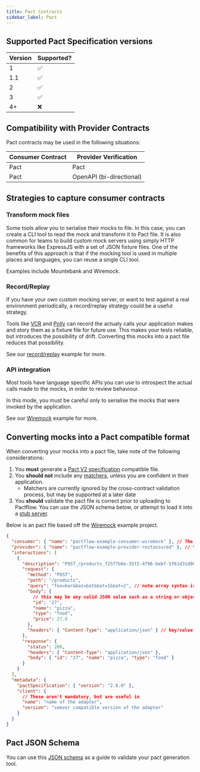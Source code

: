 ```yaml
---
title: Pact Contracts
sidebar_label: Pact
---
```


## Supported Pact Specification versions

| Version | Supported? |
| ------- | ---------- |
| 1       | ✅         |
| 1.1     | ✅         |
| 2       | ✅         |
| 3       | ✅         |
| 4+      | ❌         |

## Compatibility with Provider Contracts

Pact contracts may be used in the following situations:

| Consumer Contract | Provider Verification    |
| ----------------- | ------------------------ |
| Pact              | Pact                     |
| Pact              | OpenAPI (bi-directional) |

## Strategies to capture consumer contracts

### Transform mock files

Some tools allow you to serialise their mocks to file. In this case, you can create a CLI tool to read the mock and transform it to Pact file.
It is also common for teams to build custom mock servers using simply HTTP frameworks like ExpressJS with a set of JSON fixture files.
One of the benefits of this approach is that if the mocking tool is used in multiple places and languages, you can reuse a single CLI tool.

Examples include Mountebank and Wiremock.

### Record/Replay

If you have your own custom mocking server, or want to test against a real environment periodically, a record/replay strategy could be a useful strategy.

Tools like [VCR](https://github.com/vcr/vcr) and [Polly](https://netflix.github.io/pollyjs) can record the actualy calls your application makes and story them as a fixture file for future use.
This makes your tests reliable, but introduces the possibility of drift. Converting this mocks into a pact file reduces that possibility.

See our [record/replay](/docs/examples/bi-directional/consumer/recordreplay) example for more.

### API integration

Most tools have language specific APIs you can use to introspect the actual calls made to the mocks, in order to review behaviour.

In this mode, you must be careful only to serialise the mocks that were invoked by the application.

See our [Wiremock](/docs/examples/bi-directional/consumer/wiremock) example for more.

## Converting mocks into a Pact compatible format

When converting your mocks into a pact file, take note of the following considerations:

1. You **must** generate a [Pact V2 specification](https://github.com/pact-foundation/pact-specification/tree/version-2/) compatible file.
1. You **should not** include any [matchers](https://github.com/pact-foundation/pact-specification/tree/version-2/#matchers), unless you are confident in their application.
   - Matchers are currently ignored by the cross-contract validation process, but may be supported at a later date
1. You **should** validate the pact file is correct prior to uploading to Pactflow. You can use the JSON schema below, or attempt to load it into a [stub server](https://docs.pact.io/getting_started/stubs/).

Below is an pact file based off the [Wiremock](/docs/examples) example project.

```json
{
  "consumer": { "name": "pactflow-example-consumer-wiremock" }, // The name of the consumer application
  "provider": { "name": "pactflow-example-provider-restassured" }, // the name of the provider application
  "interactions": [
    {
      "description": "POST_/products_f25f7b8e-35f2-4796-bebf-5f61d31d06b3", // Ideally a human readable description of the scenario, if possible
      "request": {
        "method": "POST",
        "path": "/products",
        "query": "foo=bar&baz=bat&bat=1&bat=2", // note array syntax is not supported for multiple query params (i.e. the bat param)
        "body": {
          // this may be any valid JSON value such as a string or object
          "id": "27",
          "name": "pizza",
          "type": "food",
          "price": 27.0
        },
        "headers": { "Content-Type": "application/json" } // key/value pairs of expected headers
      },
      "response": {
        "status": 200,
        "headers": { "Content-Type": "application/json" },
        "body": { "id": "27", "name": "pizza", "type": "food" }
      }
    }
  ],
  "metadata": {
    "pactSpecification": { "version": "2.0.0" },
    "client": {
      // These aren't mandatory, but are useful in
      "name": "name of the adapter",
      "version": "semver compatible version of the adapter"
    }
  }
}
```

## Pact JSON Schema

You can use this [JSON schema](https://bitbucket.org/atlassian/pact-json-schema/src/master/schemas/v2/schema.json) as a guide to validate your pact generation tool.
